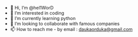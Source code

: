 - 👋 Hi, I’m @hel1WorD
- 👀 I’m interested in coding
- 🌱 I’m currently learning python
- 💞️ I’m looking to collaborate with famous companies
- 📫 How to reach me - by email : daukaorduka@gmail.com

<!---
hel1WorD/hel1WorD is a ✨ special ✨ repository because its `README.md` (this file) appears on your GitHub profile.
You can click the Preview link to take a look at your changes.
--->

